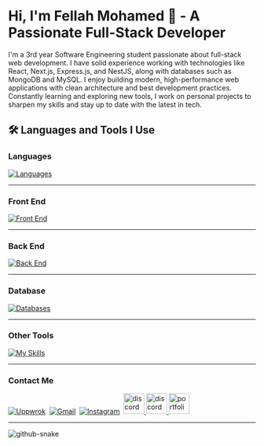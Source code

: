 <h1>Hi, I'm Fellah Mohamed 👋 - A Passionate Full-Stack Developer</h1>   

<p>I'm a 3rd year Software Engineering student passionate about full-stack web development. I have solid experience working with technologies like React, Next.js, Express.js, and NestJS, along with databases such as MongoDB and MySQL. I enjoy building modern, high-performance web applications with clean architecture and best development practices. Constantly learning and exploring new tools, I work on personal projects to sharpen my skills and stay up to date with the latest in tech.</p>

<h2>🛠️ Languages and Tools I Use</h2>

<h3> Languages </h3> 

  [![Languages](https://skillicons.dev/icons?i=c,java,js,ts,python,php)](https://skillicons.dev)

<hr>

<h3> Front End </h3> 
 
 [![Front End](https://skillicons.dev/icons?i=html,css,javascript,typescript,tailwind,bootstrap,react,nextjs)](https://skillicons.dev)
  
<hr>

<h3> Back End </h3>
  
  [![Back End](https://skillicons.dev/icons?i=nodejs,expressjs,nestjs,flask)](https://skillicons.dev)

<hr>

<h3> Database </h3> 

  [![Databases](https://skillicons.dev/icons?i=mysql,postgresql,sqlite)](https://skillicons.dev)
 
<hr>

<h3> Other Tools </h3> 

  [![My Skills](https://skillicons.dev/icons?i=eclipse,vscode,git,prisma,vercel,postman,powershell)](https://skillicons.dev)
 
<hr>
<h3> Contact Me </h3>

   
  [![Uppwrok](https://img.icons8.com/?size=50&id=HKdmFbFm7xQV&format=png&color=000000)](https://www.upwork.com/freelancers/~0162ac80466bc23f26)&nbsp;
  [![Gmail](https://img.icons8.com/?size=50&id=P7UIlhbpWzZm&format=png&color=000000)](mailto:mohdev2025@gmail.com)&nbsp;
  [![Instagram](https://skillicons.dev/icons?i=instagram)](https://www.instagram.com/mouh_flh)&nbsp;
   <a href="https://discord.com/users/1022462442917343282" target="_blanck"> 
   <img src="https://skillicons.dev/icons?i=discord" alt="discord" width="42" height="42"/>
   <a/> 
   <a href="https://www.facebook.com/profile.php?id=61576388386961" target="_blanck">                                                                                                                                      <img src="https://upload.wikimedia.org/wikipedia/commons/c/cd/Facebook_logo_%28square%29.png" alt="discord" width="42" height="42"/> 
   <a/>
   <a href="https://fellah-mohamed.vercel.app" target="_blanck"> 
   <img src="https://encrypted-tbn0.gstatic.com/images?q=tbn:ANd9GcS23zc5LswrrOl23-2tDErz8lzXeK1T-jr8wg&s" alt="portfolio" width="42" height="42"/>
   <a/>  

<hr>
<picture>
  <source media="(prefers-color-scheme: dark)" srcset="https://raw.githubusercontent.com/tobiasmeyhoefer/tobiasmeyhoefer/output/github-snake-dark.svg" />
  <source media="(prefers-color-scheme: light)" srcset="https://raw.githubusercontent.com/tobiasmeyhoefer/tobiasmeyhoefer/output/github-snake.svg" />
  <img alt="github-snake" src="https://raw.githubusercontent.com/tobiasmeyhoefer/tobiasmeyhoefer/output/github-snake.svg" />
</picture>


